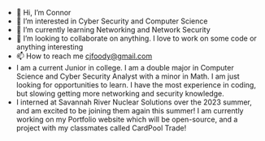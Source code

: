- 👋 Hi, I’m Connor
- 👀 I’m interested in Cyber Security and Computer Science
- 🌱 I’m currently learning Networking and Network Security
- 💞️ I’m looking to collaborate on anything. I love to work on some code or anything interesting
- 📫 How to reach me cjfoody@gmail.com
- I am a current Junior in college. I am a double major in Computer Science and Cyber Security Analyst with a minor in Math. I am just looking for opportunities to learn. I have the most experience in coding, but slowing getting more networking and security knowledge.
- I interned at Savannah River Nuclear Solutions over the 2023 summer, and am excited to be joining them again this summer! I am currently working on my Portfolio website which will be open-source, and a project with my classmates called CardPool Trade!
<!---
cfoody/cfoody is a ✨ special ✨ repository because its `README.md` (this file) appears on your GitHub profile.
You can click the Preview link to take a look at your changes.
--->
